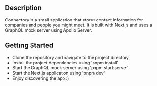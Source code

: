 ## Description

Connectory is a small application that stores contact information for companies and people you might meet.
It is built with Next.js and uses a GraphQL mock server using Apollo Server.

## Getting Started

- Clone the repository and navigate to the project directory
- Install the project dependencies using 'pnpm install'
- Start the GraphQL mock-server using 'pnpm start:server'
- Start the Next.js application using 'pnpm dev'
- Enjoy discovering the app :)
